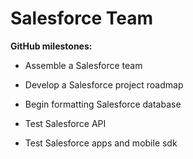 # Salesforce Team

**GitHub milestones:**

- Assemble a Salesforce team

- Develop a Salesforce project roadmap

- Begin formatting Salesforce database

- Test Salesforce API

- Test Salesforce apps and mobile sdk
